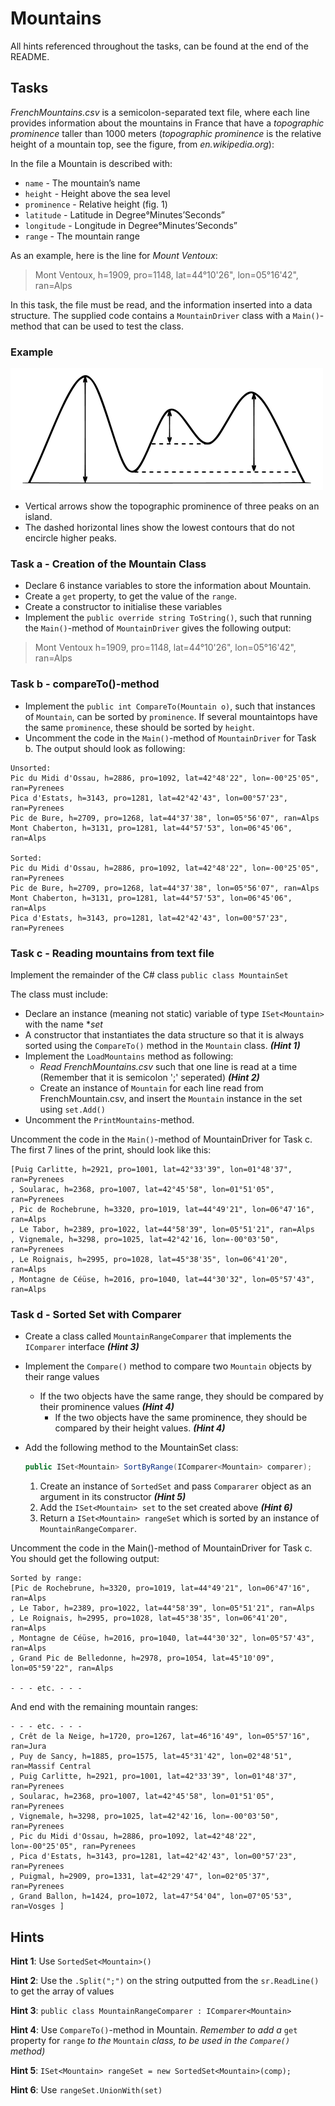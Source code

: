 # Mountains
All hints referenced throughout the tasks, can be found at the end of the README.

## Tasks

*FrenchMountains.csv* is a semicolon-separated text file, where each line provides information about the mountains in France that have a *topographic prominence* taller than 1000 meters (*topographic prominence* is the relative height of a mountain top, see the figure, from *en.wikipedia.org*): 

In the file a Mountain is described with:

- `name` - The mountain’s name
- `height` - Height above the sea level
- `prominence` - Relative height (fig. 1)
- `latitude` - Latitude in Degree°Minutes’Seconds”
- `longitude` - Longitude in Degree°Minutes’Seconds”
- `range` - The mountain range

As an example, here is the line for *Mount Ventoux*:
> Mont Ventoux, h=1909, pro=1148, lat=44°10'26", lon=05°16'42", ran=Alps

In this task, the file must be read, and the information inserted into a data structure. The supplied code contains a `MountainDriver` class with a `Main()`-method that can be used to test the class.

### Example

![mountain](./assets/mountain.png)

- Vertical arrows show the topographic prominence of three peaks on an island. 
- The dashed horizontal lines show the lowest contours that do not encircle higher peaks.

### Task a - Creation of the Mountain Class

- Declare 6 instance variables to store the information about Mountain.
- Create a `get` property, to get the value of the `range`.
- Create a constructor to initialise these variables
- Implement the `public override string ToString()`, such that running the `Main()`-method of `MountainDriver` gives the following output: 
> Mont Ventoux h=1909, pro=1148, lat=44°10'26", lon=05°16'42", ran=Alps

### Task b - compareTo()-method

- Implement the `public int CompareTo(Mountain o)`, such that instances of `Mountain`, can be sorted by `prominence`. If several mountaintops have the same `prominence`, these should be sorted by `height`.
- Uncomment the code in the `Main()`-method of `MountainDriver` for Task b. The output should look as following:

```
Unsorted: 
Pic du Midi d'Ossau, h=2886, pro=1092, lat=42°48'22", lon=-00°25'05", ran=Pyrenees
Pica d'Estats, h=3143, pro=1281, lat=42°42'43", lon=00°57'23", ran=Pyrenees
Pic de Bure, h=2709, pro=1268, lat=44°37'38", lon=05°56'07", ran=Alps
Mont Chaberton, h=3131, pro=1281, lat=44°57'53", lon=06°45'06", ran=Alps

Sorted: 
Pic du Midi d'Ossau, h=2886, pro=1092, lat=42°48'22", lon=-00°25'05", ran=Pyrenees
Pic de Bure, h=2709, pro=1268, lat=44°37'38", lon=05°56'07", ran=Alps
Mont Chaberton, h=3131, pro=1281, lat=44°57'53", lon=06°45'06", ran=Alps
Pica d'Estats, h=3143, pro=1281, lat=42°42'43", lon=00°57'23", ran=Pyrenees
```

### Task c - Reading mountains from text file

Implement the remainder of the C# class `public class MountainSet`

The class must include:
- Declare an instance (meaning not static) variable of type `ISet<Mountain>` with the name **set*
- A constructor that instantiates the data structure so that it is always sorted using the `CompareTo()` method in the `Mountain` class.  ***(Hint 1)***
- Implement the `LoadMountains` method as following:
  - *Read FrenchMountains.csv* such that one line is read at a time (Remember that it is semicolon ';' seperated) ***(Hint 2)***
  - Create an instance of `Mountain` for each line read from FrenchMountain.csv, and insert the `Mountain` instance in the set using `set.Add()`
- Uncomment the `PrintMountains`-method.

Uncomment the code in the `Main()`-method of MountainDriver for Task c.
The first 7 lines of the print, should look like this:
```
[Puig Carlitte, h=2921, pro=1001, lat=42°33'39", lon=01°48'37", ran=Pyrenees
, Soularac, h=2368, pro=1007, lat=42°45'58", lon=01°51'05", ran=Pyrenees
, Pic de Rochebrune, h=3320, pro=1019, lat=44°49'21", lon=06°47'16", ran=Alps
, Le Tabor, h=2389, pro=1022, lat=44°58'39", lon=05°51'21", ran=Alps
, Vignemale, h=3298, pro=1025, lat=42°42'16, lon=-00°03'50", ran=Pyrenees
, Le Roignais, h=2995, pro=1028, lat=45°38'35", lon=06°41'20", ran=Alps
, Montagne de Céüse, h=2016, pro=1040, lat=44°30'32", lon=05°57'43", ran=Alps
```

### Task d - Sorted Set with Comparer

- Create a class called `MountainRangeComparer` that implements the `IComparer` interface **_(Hint 3)_**
- Implement the `Compare()` method to compare two `Mountain` objects by their range values 
  - If the two objects have the same range, they should be compared by their prominence values **_(Hint 4)_**
    - If the two objects have the same prominence, they should be compared by their height values. **_(Hint 4)_**


- Add the following method to the MountainSet class: 

  ```csharp
  public ISet<Mountain> SortByRange(IComparer<Mountain> comparer);
  ```

  1. Create an instance of `SortedSet` and pass `Compararer` object as an argument in its constructor **_(Hint 5)_**
  2. Add the `ISet<Mountain> set` to the set created above **_(Hint 6)_**
  3. Return a `ISet<Mountain> rangeSet` which is sorted by an instance of `MountainRangeComparer`.

Uncomment the code in the Main()-method of MountainDriver for Task c. You should get the following output:
```
Sorted by range:
[Pic de Rochebrune, h=3320, pro=1019, lat=44°49'21", lon=06°47'16", ran=Alps
, Le Tabor, h=2389, pro=1022, lat=44°58'39", lon=05°51'21", ran=Alps
, Le Roignais, h=2995, pro=1028, lat=45°38'35", lon=06°41'20", ran=Alps
, Montagne de Céüse, h=2016, pro=1040, lat=44°30'32", lon=05°57'43", ran=Alps
, Grand Pic de Belledonne, h=2978, pro=1054, lat=45°10'09", lon=05°59'22", ran=Alps

- - - etc. - - - 
```

And end with the remaining mountain ranges:

```
- - - etc. - - - 
, Crêt de la Neige, h=1720, pro=1267, lat=46°16'49", lon=05°57'16", ran=Jura
, Puy de Sancy, h=1885, pro=1575, lat=45°31'42", lon=02°48'51", ran=Massif Central
, Puig Carlitte, h=2921, pro=1001, lat=42°33'39", lon=01°48'37", ran=Pyrenees
, Soularac, h=2368, pro=1007, lat=42°45'58", lon=01°51'05", ran=Pyrenees
, Vignemale, h=3298, pro=1025, lat=42°42'16, lon=-00°03'50", ran=Pyrenees
, Pic du Midi d'Ossau, h=2886, pro=1092, lat=42°48'22", lon=-00°25'05", ran=Pyrenees
, Pica d'Estats, h=3143, pro=1281, lat=42°42'43", lon=00°57'23", ran=Pyrenees
, Puigmal, h=2909, pro=1331, lat=42°29'47", lon=02°05'37", ran=Pyrenees
, Grand Ballon, h=1424, pro=1072, lat=47°54'04", lon=07°05'53", ran=Vosges ]
```

## Hints

**Hint 1**:  Use `SortedSet<Mountain>()`


**Hint 2**: Use the `.Split(";")` on the string outputted from the `sr.ReadLine()` to get the array of values 


**Hint 3**: `public class MountainRangeComparer : IComparer<Mountain>` 


**Hint 4**: Use `CompareTo()`-method in Mountain. *Remember* *to add a* `get` property for `range` *to the* `Mountain` *class, to be used in the `Compare()` method)*


**Hint 5**: `ISet<Mountain> rangeSet = new SortedSet<Mountain>(comp);`


**Hint 6**: Use `rangeSet.UnionWith(set)`
